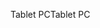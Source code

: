 <span data-ttu-id="5f787-101">Tablet PC</span><span class="sxs-lookup"><span data-stu-id="5f787-101">Tablet PC</span></span>